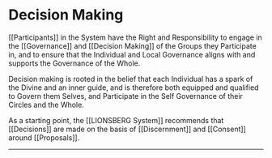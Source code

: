 # Decision Making

[[Participants]] in the System have the Right and Responsibility to engage in the [[Governance]] and [[Decision Making]] of the Groups they Participate in, and to ensure that the Individual and Local Governance aligns with and supports the Governance of the Whole. 

Decision making is rooted in the belief that each Individual has a spark of the Divine and an inner guide, and is therefore both equipped and qualified to Govern them Selves, and Participate in the Self Governance of their Circles and the Whole. 

As a starting point, the [[LIONSBERG System]] recommends that [[Decisions]] are made on the basis of [[Discernment]] and [[Consent]] around [[Proposals]]. 


___
